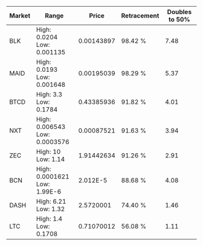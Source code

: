 | Market | Range | Price| Retracement | Doubles to 50% |
| --- | --- | --- | --- | --- |
| BLK | High: 0.0204<br />Low: 0.001135 | 0.00143897 | 98.42 % | 7.48 |
| MAID | High: 0.0193<br />Low: 0.001648 | 0.00195039 | 98.29 % | 5.37 |
| BTCD | High: 3.3<br />Low: 0.1784 | 0.43385936 | 91.82 % | 4.01 |
| NXT | High: 0.006543<br />Low: 0.0003576 | 0.00087521 | 91.63 % | 3.94 |
| ZEC | High: 10<br />Low: 1.14 | 1.91442634 | 91.26 % | 2.91 |
| BCN | High: 0.0001621<br />Low: 1.99E-6 | 2.012E-5 | 88.68 % | 4.08 |
| DASH | High: 6.21<br />Low: 1.32 | 2.5720001 | 74.40 % | 1.46 |
| LTC | High: 1.4<br />Low: 0.1708 | 0.71070012 | 56.08 % | 1.11 |
